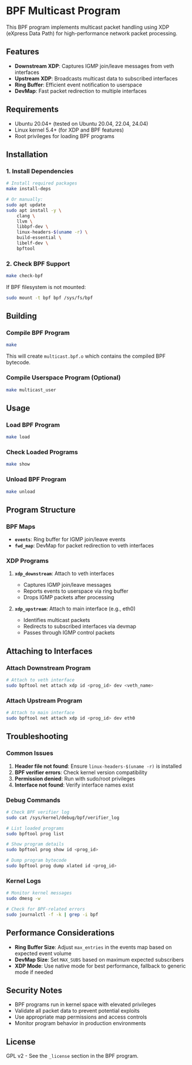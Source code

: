 # BPF Multicast Program

This BPF program implements multicast packet handling using XDP (eXpress Data Path) for high-performance network packet processing.

## Features

- **Downstream XDP**: Captures IGMP join/leave messages from veth interfaces
- **Upstream XDP**: Broadcasts multicast data to subscribed interfaces
- **Ring Buffer**: Efficient event notification to userspace
- **DevMap**: Fast packet redirection to multiple interfaces

## Requirements

- Ubuntu 20.04+ (tested on Ubuntu 20.04, 22.04, 24.04)
- Linux kernel 5.4+ (for XDP and BPF features)
- Root privileges for loading BPF programs

## Installation

### 1. Install Dependencies

```bash
# Install required packages
make install-deps

# Or manually:
sudo apt update
sudo apt install -y \
    clang \
    llvm \
    libbpf-dev \
    linux-headers-$(uname -r) \
    build-essential \
    libelf-dev \
    bpftool
```

### 2. Check BPF Support

```bash
make check-bpf
```

If BPF filesystem is not mounted:
```bash
sudo mount -t bpf bpf /sys/fs/bpf
```

## Building

### Compile BPF Program

```bash
make
```

This will create `multicast.bpf.o` which contains the compiled BPF bytecode.

### Compile Userspace Program (Optional)

```bash
make multicast_user
```

## Usage

### Load BPF Program

```bash
make load
```

### Check Loaded Programs

```bash
make show
```

### Unload BPF Program

```bash
make unload
```

## Program Structure

### BPF Maps

- **`events`**: Ring buffer for IGMP join/leave events
- **`fwd_map`**: DevMap for packet redirection to veth interfaces

### XDP Programs

1. **`xdp_downstream`**: Attach to veth interfaces
   - Captures IGMP join/leave messages
   - Reports events to userspace via ring buffer
   - Drops IGMP packets after processing

2. **`xdp_upstream`**: Attach to main interface (e.g., eth0)
   - Identifies multicast packets
   - Redirects to subscribed interfaces via devmap
   - Passes through IGMP control packets

## Attaching to Interfaces

### Attach Downstream Program

```bash
# Attach to veth interface
sudo bpftool net attach xdp id <prog_id> dev <veth_name>
```

### Attach Upstream Program

```bash
# Attach to main interface
sudo bpftool net attach xdp id <prog_id> dev eth0
```

## Troubleshooting

### Common Issues

1. **Header file not found**: Ensure `linux-headers-$(uname -r)` is installed
2. **BPF verifier errors**: Check kernel version compatibility
3. **Permission denied**: Run with sudo/root privileges
4. **Interface not found**: Verify interface names exist

### Debug Commands

```bash
# Check BPF verifier log
sudo cat /sys/kernel/debug/bpf/verifier_log

# List loaded programs
sudo bpftool prog list

# Show program details
sudo bpftool prog show id <prog_id>

# Dump program bytecode
sudo bpftool prog dump xlated id <prog_id>
```

### Kernel Logs

```bash
# Monitor kernel messages
sudo dmesg -w

# Check for BPF-related errors
sudo journalctl -f -k | grep -i bpf
```

## Performance Considerations

- **Ring Buffer Size**: Adjust `max_entries` in the events map based on expected event volume
- **DevMap Size**: Set `MAX_SUBS` based on maximum expected subscribers
- **XDP Mode**: Use native mode for best performance, fallback to generic mode if needed

## Security Notes

- BPF programs run in kernel space with elevated privileges
- Validate all packet data to prevent potential exploits
- Use appropriate map permissions and access controls
- Monitor program behavior in production environments

## License

GPL v2 - See the `_license` section in the BPF program.
